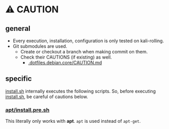 # :warning: CAUTION

## general

* Every execution, installation, configuration is only tested on kali-rolling.
* Git submodules are used.
  * Create or checkout a branch when making commit on them.
  * Check their CAUTIONS (if existing) as well.
    * [.dotfiles.debian.core/CAUTION.md](.dotfiles.debian.core/CAUTION.md)

## specific

[install.sh](install.sh) internally executes the following scripts. So, before executing [install.sh](install.sh), be careful of cautions below.

### [apt/install.pre.sh](apt/install.pre.sh)

This literally only works with **apt**. `apt` is used instead of `apt-get`.